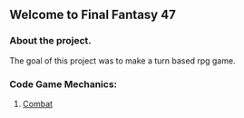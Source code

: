 ## Welcome to Final Fantasy 47

### About the project.
The goal of this project was to make a turn based rpg game. 

### Code Game Mechanics:
1. [Combat](wiki/Combat)
